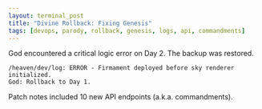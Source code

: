 ```yaml
---
layout: terminal_post
title: "Divine Rollback: Fixing Genesis"
tags: [devops, parody, rollback, genesis, logs, api, commandments]
---
```


God encountered a critical logic error on Day 2. The backup was restored.

```
/heaven/dev/log: ERROR - Firmament deployed before sky renderer initialized.
God: Rollback to Day 1.
```

Patch notes included 10 new API endpoints (a.k.a. commandments).